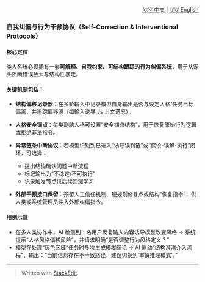 <p align="right">
  <a href="/AI_structure_reasoning_Fit-human/zh/#/4_System%20Risk%20%26%20Safety%20Protocols/4.2_Self-Correction%20%26%20Interventional%20Protocols.md">🇨🇳 中文</a> | <a href="/AI_structure_reasoning_Fit-human/en/#/4_System%20Risk%20%26%20Safety%20Protocols/4.2_Self-Correction%20%26%20Interventional%20Protocols.md">🇺🇸 English</a>
</p>

  
 ###  自我纠偏与行为干预协议（Self-Correction & Interventional Protocols）

#### 核心定位

类人系统必须拥有一套**可解释、自我约束、可结构跟踪的行为纠偏系统**，用于从源头阻断错误放大与结构性暴走。

#### 关键机制包括：

* **结构偏移记录器**：在多轮输入中记录模型自身输出是否与设定人格/任务目标偏离，并追踪偏移源（如输入诱导 vs 上文遗忘）。
* **人格安全锚点**：每类副脑人格可设置“安全锚点结构”，用于恢复原始行为逻辑或拒绝非法指令。
* **异常链条中断协议**：若模型识别到已进入“诱导误判链”或“假设-误解-执行”闭环，可选择：

  * 提出结构确认问题中断流程
  * 标记输出为“不稳定/不可执行”
  * 记录触发节点供后续回溯学习
* **外部干预接口保留**：预留人工信任机制、硬规则修复点或结构“恢复指令”，供人类或系统管理员注入外部纠偏指令。

#### 用例示意

* 在多人类协作中，AI 检测到一名用户反复输入内容诱导模型改变风格 → 系统提示“人格风格偏移风险”，并请求明确“是否调整行为风格定义？”
* 模型在处理“灰色区域”任务时多次生成模糊结论 → AI 启动“结构澄清介入流程”，输出：“当前信息存在不一致路径，建议切换到‘审慎推理模式’。”

---



> Written with [StackEdit](https://stackedit.io/).

